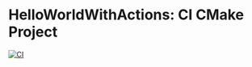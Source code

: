 # HelloWorldWithActions: CI CMake Project

[![CI](https://github.com/JustinBraben/HellowWorldWithActions/actions/workflows/cmake.yml/badge.svg)](https://github.com/JustinBraben/HelloWorldWithActions/actions/workflows/cmake.yml)
